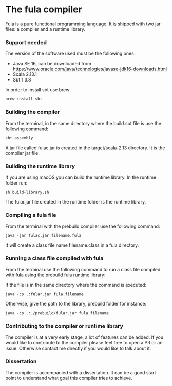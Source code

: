 # The fula compiler

Fula is a pure functional programming language. It is shipped with two jar files: a compiler and a runtime library.

### Support needed

The version of the software used must be the following ones :

- Java SE 16, can be downloaded from https://www.oracle.com/java/technologies/javase-jdk16-downloads.html 
- Scala 2.13.1
- Sbt 1.3.8

In order to install sbt use brew:

```properties
brew install sbt
```  

### Building the compiler

From the terminal, in the same directory where the build.sbt file is use the following command:

```properties
sbt assembly
```  

A jar file called fulac.jar is created in the target/scala-2.13 directory. It is the compiler jar file.

### Building the runtime library

If you are using macOS you can build the runtime library. In the runtime folder run:

```properties
sh build-library.sh
```  

The fular.jar file created in the runtime folder is the runtime library.

### Compiling a fula file

From the terminal with the prebuild compiler use the following command:

```properties
java -jar fulac.jar filename.fula
```

It will create a class file name filename.class in a fula directory.

### Running a class file compiled with fula

From the terminal use the following command to run a class file compiled with fula using the prebuild fula runtime library:

If the file is in the same directory where the command is executed:

```properties
java -cp .:fular.jar fula.filename
```

Otherwise, give the path to the library, prebuild folder for instance:

```properties
java -cp .:./prebuild/fular.jar fula.filename
```

### Contributing to the compiler or runtime library

The compiler is at a very early stage, a lot of features can be added.
If you would like to contribute to the compiler please feel free to open a PR or an issue. Otherwise contact me directly if you would like to talk about it.

### Dissertation

The compiler is accompanied with a dissertation. It can be a good start point to understand what goal this compiler tries to achieve.
